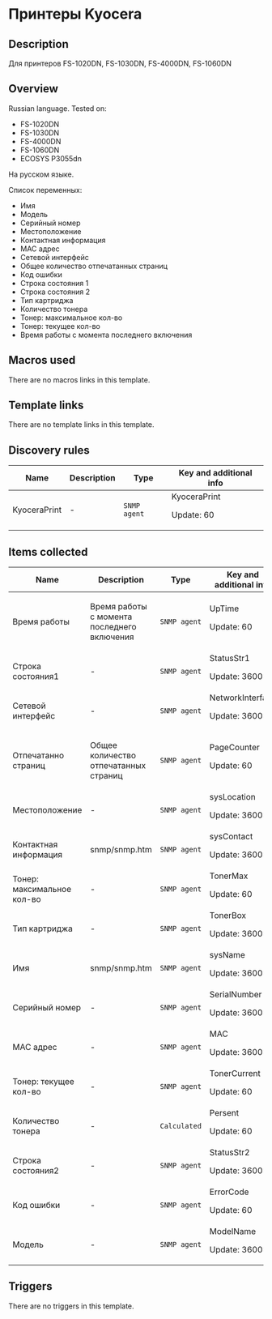 # Принтеры Kyocera

## Description

Для принтеров FS-1020DN, FS-1030DN, FS-4000DN, FS-1060DN

## Overview

Russian language. Tested on:


* FS-1020DN
* FS-1030DN
* FS-4000DN
* FS-1060DN
* ECOSYS P3055dn


На русском языке.


Список переменных:


* Имя
* Модель
* Серийный номер
* Местоположение
* Контактная информация
* MAC адрес
* Сетевой интерфейс
* Общее количество отпечатанных страниц
* Код ошибки
* Строка состояния 1
* Строка состояния 2
* Тип картриджа
* Количество тонера
* Тонер: максимальное кол-во
* Тонер: текущее кол-во
* Время работы с момента последнего включения


## Macros used

There are no macros links in this template.

## Template links

There are no template links in this template.

## Discovery rules

|Name|Description|Type|Key and additional info|
|----|-----------|----|----|
|KyoceraPrint|<p>-</p>|`SNMP agent`|KyoceraPrint<p>Update: 60</p>|
## Items collected

|Name|Description|Type|Key and additional info|
|----|-----------|----|----|
|Время работы|<p>Время работы с момента последнего включения</p>|`SNMP agent`|UpTime<p>Update: 60</p>|
|Строка состояния1|<p>-</p>|`SNMP agent`|StatusStr1<p>Update: 3600</p>|
|Сетевой интерфейс|<p>-</p>|`SNMP agent`|NetworkInterface<p>Update: 3600</p>|
|Отпечатанно страниц|<p>Общее количество отпечатанных страниц</p>|`SNMP agent`|PageCounter<p>Update: 60</p>|
|Местоположение|<p>-</p>|`SNMP agent`|sysLocation<p>Update: 3600</p>|
|Контактная информация|<p>snmp/snmp.htm</p>|`SNMP agent`|sysContact<p>Update: 3600</p>|
|Тонер: максимальное кол-во|<p>-</p>|`SNMP agent`|TonerMax<p>Update: 60</p>|
|Тип картриджа|<p>-</p>|`SNMP agent`|TonerBox<p>Update: 3600</p>|
|Имя|<p>snmp/snmp.htm</p>|`SNMP agent`|sysName<p>Update: 3600</p>|
|Серийный номер|<p>-</p>|`SNMP agent`|SerialNumber<p>Update: 3600</p>|
|MAC адрес|<p>-</p>|`SNMP agent`|MAC<p>Update: 3600</p>|
|Тонер: текущее кол-во|<p>-</p>|`SNMP agent`|TonerCurrent<p>Update: 60</p>|
|Количество тонера|<p>-</p>|`Calculated`|Persent<p>Update: 60</p>|
|Строка состояния2|<p>-</p>|`SNMP agent`|StatusStr2<p>Update: 3600</p>|
|Код ошибки|<p>-</p>|`SNMP agent`|ErrorCode<p>Update: 60</p>|
|Модель|<p>-</p>|`SNMP agent`|ModelName<p>Update: 3600</p>|
## Triggers

There are no triggers in this template.

